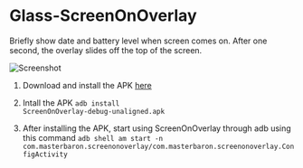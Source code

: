 Glass-ScreenOnOverlay
=====================

Briefly show date and battery level when screen comes on. After one second, the overlay slides off the top of the screen.


![Screenshot](https://github.com/TheMasterBaron/Glass-ScreenOnOverlay/blob/master/device-2013-12-08-200050.png?raw=true)

1. Download and install the APK [here](https://github.com/TheMasterBaron/Glass-ScreenOnOverlay/raw/master/ScreenOnOverlay-debug-unaligned.apk)

2. Intall the APK
<code>adb install ScreenOnOverlay-debug-unaligned.apk</code>
3. After installing the APK, start using ScreenOnOverlay through adb using this command
<code>adb shell am start -n com.masterbaron.screenonoverlay/com.masterbaron.screenonoverlay.ConfigActivity</code>
  
